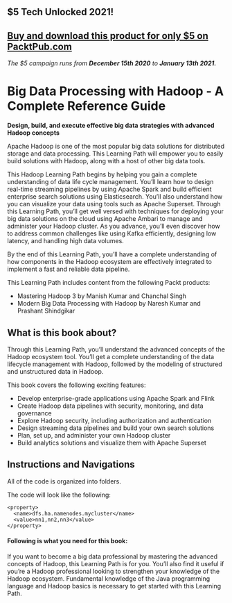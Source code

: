## $5 Tech Unlocked 2021!
[Buy and download this product for only $5 on PacktPub.com](https://www.packtpub.com/)
-----
*The $5 campaign         runs from __December 15th 2020__ to __January 13th 2021.__*

# Big Data Processing with Hadoop - A Complete Reference Guide
**Design, build, and execute effective big data strategies with advanced Hadoop concepts**

Apache Hadoop is one of the most popular big data solutions for distributed storage and data processing. This Learning Path will empower you to easily build solutions with Hadoop, along with a host of other big data tools.

This Hadoop Learning Path begins by helping you gain a complete understanding of data life cycle management. You’ll learn how to design real-time streaming pipelines by using Apache Spark and build efficient enterprise search solutions using Elasticsearch. You’ll also understand how you can visualize your data using tools such as Apache Superset. Through this Learning Path, you’ll get well versed with techniques for deploying your big data solutions on the cloud using Apache Ambari to manage and administer your Hadoop cluster. As you advance, you’ll even discover how to address common challenges like using Kafka efficiently, designing low latency, and handling high data volumes.

By the end of this Learning Path, you’ll have a complete understanding of how components in the Hadoop ecosystem are effectively integrated to implement a fast and reliable data pipeline.


This Learning Path includes content from the following Packt products:
* Mastering Hadoop 3 by Manish Kumar and Chanchal Singh
* Modern Big Data Processing with Hadoop by Naresh Kumar and Prashant Shindgikar


## What is this book about?
Through this Learning Path, you’ll understand the advanced concepts of the Hadoop ecosystem tool. You’ll get a complete understanding of the data lifecycle management with Hadoop, followed by the modeling of structured and unstructured data in Hadoop.

This book covers the following exciting features: 
* Develop enterprise-grade applications using Apache Spark and Flink
* Create Hadoop data pipelines with security, monitoring, and data governance
* Explore Hadoop security, including authorization and authentication
* Design streaming data pipelines and build your own search solutions
* Plan, set up, and administer your own Hadoop cluster
* Build analytics solutions and visualize them with Apache Superset


## Instructions and Navigations
All of the code is organized into folders.

The code will look like the following:
```
<property>
  <name>dfs.ha.namenodes.mycluster</name>
  <value>nn1,nn2,nn3</value>
</property>
```

#### Following is what you need for this book:
If you want to become a big data professional by mastering the advanced concepts of Hadoop, this Learning Path is for you. You’ll also find it useful if you’re a Hadoop professional looking to strengthen your knowledge of the Hadoop ecosystem. Fundamental knowledge of the Java programming language and Hadoop basics is necessary to get started with this Learning Path.






